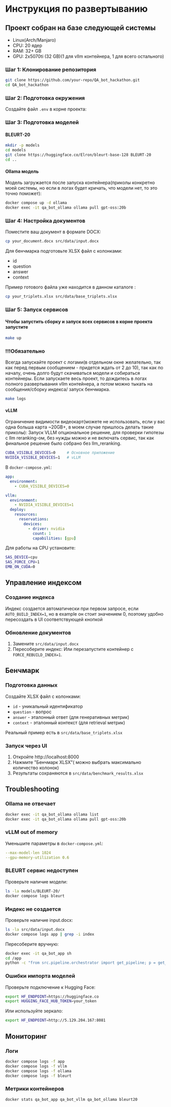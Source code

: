 # Инструкция по развертыванию

## Проект собран на базе следующей системы

- Linux(Arch/Manjaro)
- CPU: 20 ядер
- RAM: 32+ GB
- GPU: 2x5070ti (32 GB)(1 для vllm контейнера, 1 для всего остального) 

### Шаг 1: Клонирование репозитория

```bash
git clone https://github.com/your-repo/QA_bot_hackathon.git
cd QA_bot_hackathon
```

### Шаг 2: Подготовка окружения

Создайте файл `.env` в корне проекта:


### Шаг 3: Подготовка моделей

#### BLEURT-20

```bash
mkdir -p models
cd models
git clone https://huggingface.co/Elron/bleurt-base-128 BLEURT-20
cd ..
```

#### Ollama модель

Модель загружается после запуска контейнера(приколы конкретно моей системы, но если в логах будет кричать, что модели нет, то это точно поможет):

```bash
docker compose up -d ollama
docker exec -it qa_bot_ollama ollama pull gpt-oss:20b
```

### Шаг 4: Настройка документов

Поместите ваш документ в формате DOCX:

```bash
cp your_document.docx src/data/input.docx
```

Для бенчмарка подготовьте XLSX файл с колонками:
- id
- question
- answer
- context

Пример готового файла уже находится в данном каталоге :
```bash
cp your_triplets.xlsx src/data/base_triplets.xlsx
```
### Шаг 5: Запуск сервисов

#### Чтобы запустить сборку и запуск всех сервисов в корне проекта запустите

```bash
make up
```
### !!!Обязательно
Всегда запускайте проект с логами(в отдельном окне желательно, так как перед первым сообщением - придется ждать от 2 до 10), так как по началу,  очень долго будут скачиваться модели и собираться контейнеры.
Если запускаете весь проект, то дождитесь в логах полного развертывания vllm контейнера, а потом можно тыкать на сообщения/сборку индекса/ запуск бенчмарка.

```bash
make logs
```
#### vLLM

Ограничение видимости видеокарт(можете не использовать, если у вас одна больша карта ~20GB+, в моем случае пришлось делать такие приколы):
Запуск VLLM опциональное решение, для проверки гипотезы с llm reranking-ом, без нужды можно и не включать сервис, так как финальное решение было собрано без llm_reranking.

```bash
CUDA_VISIBLE_DEVICES=0     # Основное приложение
NVIDIA_VISIBLE_DEVICES=1   # vLLM
```

В `docker-compose.yml`:

```yaml
app:
  environment:
    - CUDA_VISIBLE_DEVICES=0

vllm:
  environment:
    - NVIDIA_VISIBLE_DEVICES=1
  deploy:
    resources:
      reservations:
        devices:
          - driver: nvidia
            count: 1
            capabilities: [gpu]
```


Для работы на CPU установите:

```bash
SAS_DEVICE=cpu
SAS_FORCE_CPU=1
EMB_ON_CUDA=0
```

## Управление индексом

### Создание индекса

Индекс создается автоматически при первом запросе, если `AUTO_BUILD_INDEX=1`, но в example он стоит значением 0, поэтому удобно пересоздать в UI соответствующей кнопкой


### Обновление документов

1. Замените `src/data/input.docx`
2. Пересоберите индекс:
Или перезапустите контейнер с `FORCE_REBUILD_INDEX=1`.

## Бенчмарк

### Подготовка данных

Создайте XLSX файл с колонками:
- `id` - уникальный идентификатор
- `question` - вопрос
- `answer` - эталонный ответ (для генеративных метрик)
- `context` - эталонный контекст (для retrieval метрик)

Реальный пример есть в `src/data/base_triplets.xlsx`
### Запуск через UI

1. Откройте http://localhost:8000
2. Нажмите "Бенчмарк XLSX"( можно выбрать максимально количество колонок)
3. Результаты сохраняются в `src/data/benchmark_results.xlsx`

## Troubleshooting

### Ollama не отвечает

```bash
docker exec -it qa_bot_ollama ollama list
docker exec -it qa_bot_ollama ollama pull gpt-oss:20b
```

### vLLM out of memory

Уменьшите параметры в `docker-compose.yml`:

```yaml
--max-model-len 1024
--gpu-memory-utilization 0.6
```

### BLEURT сервис недоступен

Проверьте наличие модели:

```bash
ls -la models/BLEURT-20/
docker compose logs bleurt
```

### Индекс не создается

Проверьте наличие input.docx:

```bash
ls -la src/data/input.docx
docker compose logs app | grep -i index
```

Пересоберите вручную:

```bash
docker exec -it qa_bot_app sh
cd /app
python -c "from src.pipeline.orchestrator import get_pipeline; p = get_pipeline(); p.rebuild_index()"
```

### Ошибки импорта моделей

Проверьте подключение к Hugging Face:

```bash
export HF_ENDPOINT=https://huggingface.co
export HUGGING_FACE_HUB_TOKEN=your_token
```

Или используйте зеркало:

```bash
export HF_ENDPOINT=http://5.129.204.167:8081
```

## Мониторинг

### Логи

```bash
docker compose logs -f app
docker compose logs -f vllm
docker compose logs -f ollama
docker compose logs -f bleurt
```

### Метрики контейнеров

```bash
docker stats qa_bot_app qa_bot_vllm qa_bot_ollama bleurt20
```

